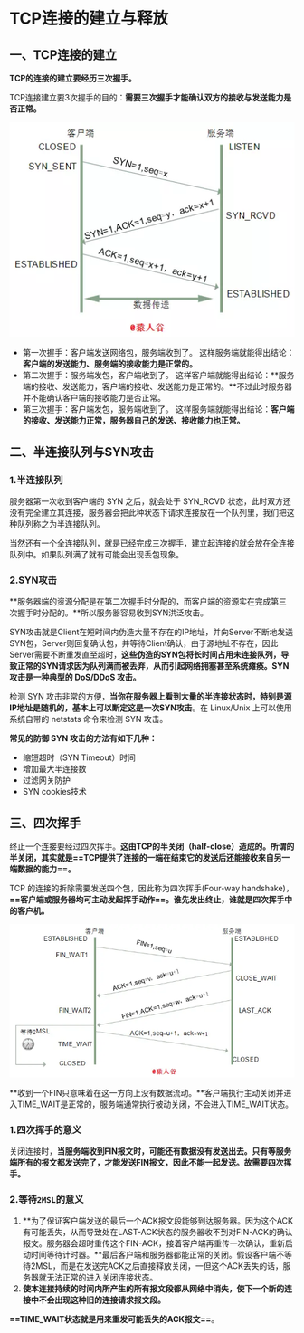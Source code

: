 # TCP连接的建立与释放

## 一、TCP连接的建立

**TCP的连接的建立要经历三次握手。**

TCP连接建立要3次握手的目的：**需要三次握手才能确认双方的接收与发送能力是否正常。**

![img1](./1.png)

+ 第一次握手：客户端发送网络包，服务端收到了。
  这样服务端就能得出结论：**客户端的发送能力、服务端的接收能力是正常的。**
+ 第二次握手：服务端发包，客户端收到了。
  这样客户端就能得出结论：**服务端的接收、发送能力，客户端的接收、发送能力是正常的。**不过此时服务器并不能确认客户端的接收能力是否正常。
+ 第三次握手：客户端发包，服务端收到了。
  这样服务端就能得出结论：**客户端的接收、发送能力正常，服务器自己的发送、接收能力也正常。**



## 二、半连接队列与SYN攻击

### 1.半连接队列

服务器第一次收到客户端的 SYN 之后，就会处于 SYN_RCVD 状态，此时双方还没有完全建立其连接，服务器会把此种状态下请求连接放在一个队列里，我们把这种队列称之为半连接队列。

当然还有一个全连接队列，就是已经完成三次握手，建立起连接的就会放在全连接队列中。如果队列满了就有可能会出现丢包现象。



### 2.SYN攻击

**服务器端的资源分配是在第二次握手时分配的，而客户端的资源实在完成第三次握手时分配的。**所以服务器容易收到SYN洪泛攻击。

SYN攻击就是Client在短时间内伪造大量不存在的IP地址，并向Server不断地发送SYN包，Server则回复确认包，并等待Client确认，由于源地址不存在，因此Server需要不断重发直至超时，**这些伪造的SYN包将长时间占用未连接队列，导致正常的SYN请求因为队列满而被丢弃，从而引起网络拥塞甚至系统瘫痪。SYN 攻击是一种典型的 DoS/DDoS 攻击。**

检测 SYN 攻击非常的方便，**当你在服务器上看到大量的半连接状态时，特别是源IP地址是随机的，基本上可以断定这是一次SYN攻击**。在 Linux/Unix 上可以使用系统自带的 netstats 命令来检测 SYN 攻击。

**常见的防御 SYN 攻击的方法有如下几种：**

+ 缩短超时（SYN Timeout）时间
+ 增加最大半连接数
+ 过滤网关防护
+ SYN cookies技术



## 三、四次挥手

终止一个连接要经过四次挥手。**这由TCP的半关闭（half-close）造成的。所谓的半关闭，其实就是==TCP提供了连接的一端在结束它的发送后还能接收来自另一端数据的能力==。**

TCP 的连接的拆除需要发送四个包，因此称为四次挥手(Four-way handshake)，**==客户端或服务器均可主动发起挥手动作==。谁先发出终止，谁就是四次挥手中的客户机。**

![img2](./2.png)

**收到一个FIN只意味着在这一方向上没有数据流动。**客户端执行主动关闭并进入TIME_WAIT是正常的，服务端通常执行被动关闭，不会进入TIME_WAIT状态。

### 1.四次挥手的意义

关闭连接时，**当服务端收到FIN报文时，可能还有数据没有发送出去。只有等服务端所有的报文都发送完了，才能发送FIN报文，因此不能一起发送。故需要四次挥手。**

### 2.等待`2MSL`的意义

1. **为了保证客户端发送的最后一个ACK报文段能够到达服务器。因为这个ACK有可能丢失，从而导致处在LAST-ACK状态的服务器收不到对FIN-ACK的确认报文。服务器会超时重传这个FIN-ACK，接着客户端再重传一次确认，重新启动时间等待计时器。**最后客户端和服务器都能正常的关闭。假设客户端不等待2MSL，而是在发送完ACK之后直接释放关闭，一但这个ACK丢失的话，服务器就无法正常的进入关闭连接状态。
2. **使本连接持续的时间内所产生的所有报文段都从网络中消失，使下一个新的连接中不会出现这种旧的连接请求报文段。**

**==TIME_WAIT状态就是用来重发可能丢失的ACK报文==**。